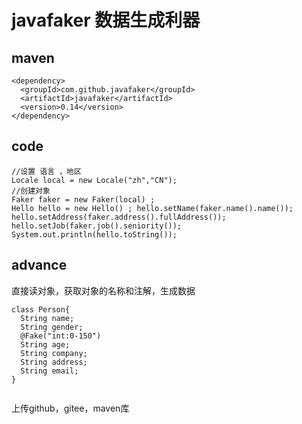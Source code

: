 # javafaker 数据生成利器

## maven
```
<dependency>
  <groupId>com.github.javafaker</groupId>
  <artifactId>javafaker</artifactId>
  <version>0.14</version>
</dependency>
```

## code
```
//设置 语言 ，地区
Locale local = new Locale("zh","CN");
//创建对象
Faker faker = new Faker(local) ;
Hello hello = new Hello() ; hello.setName(faker.name().name()); hello.setAddress(faker.address().fullAddress()); hello.setJob(faker.job().seniority()); System.out.println(hello.toString());
```
## advance
直接读对象，获取对象的名称和注解，生成数据
```
class Person{
  String name;
  String gender;
  @Fake("int:0-150")
  String age;
  String company;
  String address;
  String email;
}


```

上传github，gitee，maven库
